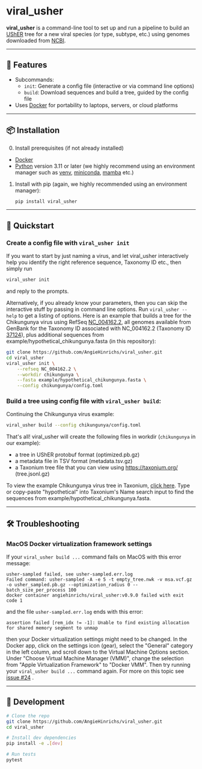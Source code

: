 # viral_usher

**viral_usher** is a command-line tool to set up and run a pipeline to build an [UShER](https://usher-wiki.readthedocs.io/en/latest/) tree for a new viral species (or type, subtype, etc.) using genomes downloaded from [NCBI](https://www.ncbi.nlm.nih.gov/).

---

## 🔧 Features

- Subcommands:
  - `init`: Generate a config file (interactive or via command line options)
  - `build`: Download sequences and build a tree, guided by the config file
- Uses [Docker](https://www.docker.com/) for portability to laptops, servers, or cloud platforms

---

## 📦 Installation

0. Install prerequisites (if not already installed)
- [Docker](https://www.docker.com/)
- [Python](https://www.python.org/) version 3.11 or later (we highly recommend using an environment manager such as [venv](https://docs.python.org/3/library/venv.html), [miniconda](https://www.anaconda.com/docs/getting-started/miniconda/main), [mamba](https://mamba.readthedocs.io/en/latest/installation/mamba-installation.html) etc.)

1. Install with pip (again, we highly recommended using an environment manager):
    ```bash
    pip install viral_usher
    ```

---

## 🚀 Quickstart

### Create a config file with `viral_usher init`
If you want to start by just naming a virus, and let viral_usher interactively help you identify the right reference sequence, Taxonomy ID etc., then simply run
   ```bash
   viral_usher init
   ```
and reply to the prompts.

Alternatively, if you already know your parameters, then you can skip the interactive stuff by passing in command line options.  Run `viral_usher --help` to get a listing of options.  Here is an example that builds a tree for the Chikungunya virus using RefSeq [NC_004162.2](https://www.ncbi.nlm.nih.gov/nuccore/NC_004162.2), all genomes available from GenBank for the Taxonomy ID associated with NC_004162.2 (Taxonomy ID [37124](https://www.ncbi.nlm.nih.gov/Taxonomy/Browser/wwwtax.cgi?mode=Tree&id=37124&lvl=3&lin=f&keep=1&srchmode=1&unlock)), plus additional sequences from example/hypothetical_chikungunya.fasta (in this repository):
   ```bash
   git clone https://github.com/AngieHinrichs/viral_usher.git
   cd viral_usher
   viral_usher init \
       --refseq NC_004162.2 \
       --workdir chikungunya \
       --fasta example/hypothetical_chikungunya.fasta \
       --config chikungunya/config.toml
   ```

### Build a tree using config file with `viral_usher build`:
Continuing the Chikungunya virus example:
   ```bash
   viral_usher build --config chikungunya/config.toml
   ```

That's all!  viral_usher will create the following files in workdir (`chikungunya` in our example):
- a tree in UShER protobuf format (optimized.pb.gz)
- a metadata file in TSV format (metadata.tsv.gz)
- a Taxonium tree file that you can view using https://taxonium.org/ (tree.jsonl.gz)

To view the example Chikungunya virus tree in Taxonium, [click here](https://taxonium.org/?protoUrl=https%3A%2F%2Fraw.githubusercontent.com%2FAngieHinrichs%2Fviral_usher%2Frefs%2Fheads%2Fmain%2Fexample%2Ftree.jsonl.gz&xType=x_dist).  Type or copy-paste "hypothetical" into Taxonium's Name search input to find the sequences from example/hypothetical_chikungunya.fasta.

---

## 🛠️ Troubleshooting

### MacOS Docker virtualization framework settings

If your `viral_usher build ...` command fails on MacOS with this error message:
```
usher-sampled failed, see usher-sampled.err.log
Failed command: usher-sampled -A -e 5 -t empty_tree.nwk -v msa.vcf.gz -o usher_sampled.pb.gz --optimization_radius 0 --batch_size_per_process 100
docker container angiehinrichs/viral_usher:v0.9.0 failed with exit code 1
```
and the file `usher-sampled.err.log` ends with this error:
```
assertion failed [rem_idx != -1]: Unable to find existing allocation for shared memory segment to unmap
```
then your Docker virtualization settings might need to be changed.  In the Docker app, click on the settings icon (gear), select the "General" category in the left column, and scroll down to the Virtual Machine Options section.  Under "Choose Virtual Machine Manager (VMM)", change the selection from "Apple Virtualization Framework" to "Docker VMM".  Then try running your `viral_usher build ...` command again.  For more on this topic see [issue #24](https://github.com/AngieHinrichs/viral_usher/issues/24) .

---

## 🧪 Development

```bash
# Clone the repo
git clone https://github.com/AngieHinrichs/viral_usher.git
cd viral_usher

# Install dev dependencies
pip install -e .[dev]

# Run tests
pytest
```
